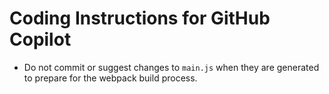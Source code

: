 # Coding Instructions for GitHub Copilot

- Do not commit or suggest changes to `main.js` when they are generated to prepare for the webpack build process.
